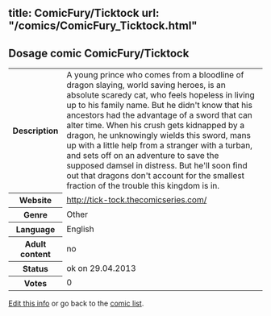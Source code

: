 title: ComicFury/Ticktock
url: "/comics/ComicFury_Ticktock.html"
---
Dosage comic ComicFury/Ticktock
-----------------------------------------

<p id="msg"></p>
<script type="text/javascript">
if (window.location.search === '?edit_info_mail=sent_ok') {
  var elem = document.getElementById("msg");
  elem.innerHTML = 'Edited information sucessfully sent for review, which is usually done daily. Thanks!';
  elem.className = 'ok';
}
</script>
<table class="comicinfo">
<tr>
<th>Description</th><td>A young prince who comes from a bloodline of dragon slaying, world saving heroes, is an absolute scaredy cat, who feels hopeless in living up to his family name. But he didn't know that his ancestors had the advantage of a sword that can alter time. When his crush gets kidnapped by a dragon, he unknowingly wields this sword, mans up with a little help from a stranger with a turban, and sets off on an adventure to save the supposed damsel in distress. But he'll soon find out that dragons don't account for the smallest fraction of the trouble this kingdom is in.</td>
</tr>
<tr>
<th>Website</th><td><a href="http://tick-tock.thecomicseries.com/">http://tick-tock.thecomicseries.com/</a></td>
</tr>
<tr>
<th>Genre</th><td>Other</td>
</tr>
<tr>
<th>Language</th><td>English</td>
</tr>
<tr>
<th>Adult content</th><td>no</td>
</tr>
<tr>
<th>Status</th><td>ok on 29.04.2013</td>
</tr>
<tr>
<th>Votes</th><td>0</td>
</tr>
</table>

[Edit this info](ComicFury_Ticktock_edit.html) or go back to the [comic list](../comic-index.html).
